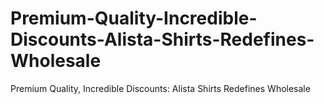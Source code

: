 # Premium-Quality-Incredible-Discounts-Alista-Shirts-Redefines-Wholesale
Premium Quality, Incredible Discounts: Alista Shirts Redefines Wholesale
